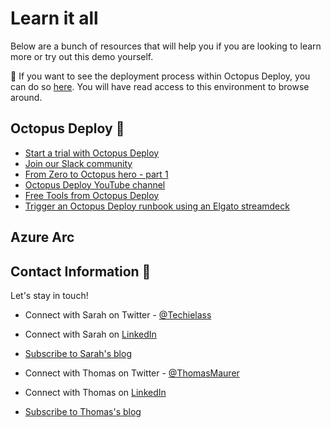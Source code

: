 # Learn it all 

Below are a bunch of resources that will help you if you are looking to learn more or try out this demo yourself. 

🐙 If you want to see the deployment process within Octopus Deploy, you can do so [here]().  You will have read access to this environment to browse around. 


## Octopus Deploy 🐙
- [Start a trial with Octopus Deploy](https://octopus.com/start/?utm_campaign=azurearc&utm_medium=event&utm_source=sarah)
- [Join our Slack community](https://www.octopus.com/slack) 
- [From Zero to Octopus hero - part 1](https://octopus.com/blog/zero-to-octopus-hero-part-1/?utm_campaign=azurearc&utm_medium=event&utm_source=sarah)
- [Octopus Deploy YouTube channel](https://www.youtube.com/octopusdeploy)
- [Free Tools from Octopus Deploy](https://octopus.com/freetools/?utm_campaign=azurearc&utm_medium=event&utm_source=sarah)
- [Trigger an Octopus Deploy runbook using an Elgato streamdeck](https://www.techielass.com/trigger-an-octopus-deploy-runbook-using-an-elgato-streamdeck/?utm_campaign=speaking&utm_medium=usergroup&utm_source=github)

## Azure Arc



## Contact Information 👋

Let's stay in touch! 

- Connect with Sarah on Twitter - [@Techielass](https://twitter.com/techielass)
- Connect with Sarah on [LinkedIn](https://in.linkedin.com/in/sazlean)
- [Subscribe to Sarah's blog](https://www.techielass.com/newsletter)

- Connect with Thomas on Twitter - [@ThomasMaurer](https://twitter.com/ThomasMaurer)
- Connect with Thomas on [LinkedIn](https://linkedin.com/in/thomasmaurer2/)
- [Subscribe to Thomas's blog](https://www.thomasmaurer.ch/subscribe/)
